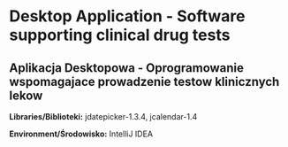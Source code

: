 # Desktop Application - Software supporting clinical drug tests #
## Aplikacja Desktopowa - Oprogramowanie wspomagajace prowadzenie testow klinicznych lekow ##

**Libraries/Biblioteki:** jdatepicker-1.3.4, jcalendar-1.4

**Environment/Środowisko:** IntelliJ IDEA

